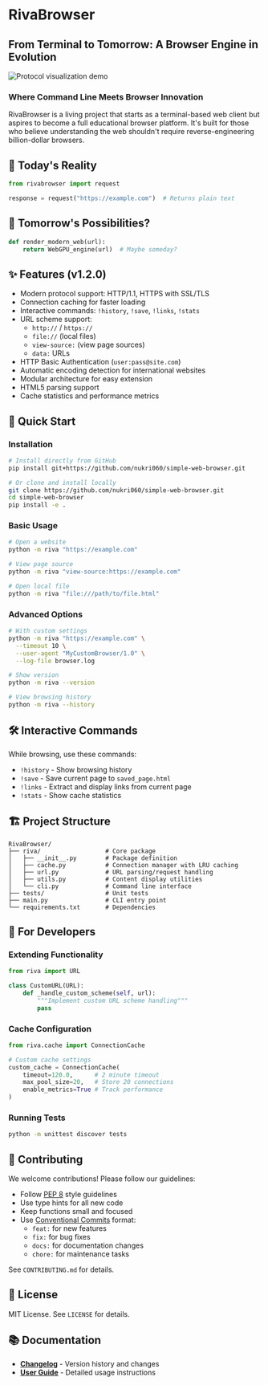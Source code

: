 # RivaBrowser

## From Terminal to Tomorrow: A Browser Engine in Evolution

![Protocol visualization demo](assets/protocol-flow.gif)

### Where Command Line Meets Browser Innovation

RivaBrowser is a living project that starts as a terminal-based web client but aspires to become a full educational browser platform. It's built for those who believe understanding the web shouldn't require reverse-engineering billion-dollar browsers.

## 🚀 Today's Reality

```python
from rivabrowser import request

response = request("https://example.com")  # Returns plain text
```

## 🔮 Tomorrow's Possibilities?

```python
def render_modern_web(url):
    return WebGPU_engine(url)  # Maybe someday?
```

## ✨ Features (v1.2.0)

- Modern protocol support: HTTP/1.1, HTTPS with SSL/TLS
- Connection caching for faster loading
- Interactive commands: `!history`, `!save`, `!links`, `!stats`
- URL scheme support:
  - `http://` / `https://`
  - `file://` (local files)
  - `view-source:` (view page sources)
  - `data:` URLs
- HTTP Basic Authentication (`user:pass@site.com`)
- Automatic encoding detection for international websites
- Modular architecture for easy extension
- HTML5 parsing support
- Cache statistics and performance metrics

## 🚀 Quick Start

### Installation

```bash
# Install directly from GitHub
pip install git+https://github.com/nukri060/simple-web-browser.git

# Or clone and install locally
git clone https://github.com/nukri060/simple-web-browser.git
cd simple-web-browser
pip install -e .
```

### Basic Usage

```bash
# Open a website
python -m riva "https://example.com"

# View page source
python -m riva "view-source:https://example.com"

# Open local file
python -m riva "file:///path/to/file.html"
```

### Advanced Options

```bash
# With custom settings
python -m riva "https://example.com" \
  --timeout 10 \
  --user-agent "MyCustomBrowser/1.0" \
  --log-file browser.log

# Show version
python -m riva --version

# View browsing history
python -m riva --history
```

## 🛠 Interactive Commands

While browsing, use these commands:

- `!history` - Show browsing history
- `!save` - Save current page to `saved_page.html`
- `!links` - Extract and display links from current page
- `!stats` - Show cache statistics

## 🏗 Project Structure

```
RivaBrowser/
├── riva/                  # Core package
│   ├── __init__.py        # Package definition
│   ├── cache.py           # Connection manager with LRU caching
│   ├── url.py             # URL parsing/request handling
│   ├── utils.py           # Content display utilities
│   └── cli.py             # Command line interface
├── tests/                 # Unit tests
├── main.py                # CLI entry point
└── requirements.txt       # Dependencies
```

## 🔧 For Developers

### Extending Functionality

```python
from riva import URL

class CustomURL(URL):
    def _handle_custom_scheme(self, url):
        """Implement custom URL scheme handling"""
        pass
```

### Cache Configuration

```python
from riva.cache import ConnectionCache

# Custom cache settings
custom_cache = ConnectionCache(
    timeout=120.0,      # 2 minute timeout
    max_pool_size=20,   # Store 20 connections
    enable_metrics=True # Track performance
)
```

### Running Tests

```bash
python -m unittest discover tests
```

## 🤝 Contributing

We welcome contributions! Please follow our guidelines:

- Follow [PEP 8](https://peps.python.org/pep-0008/) style guidelines
- Use type hints for all new code
- Keep functions small and focused
- Use [Conventional Commits](https://www.conventionalcommits.org/) format:
  - `feat:` for new features
  - `fix:` for bug fixes
  - `docs:` for documentation changes
  - `chore:` for maintenance tasks

See `CONTRIBUTING.md` for details.

## 📜 License

MIT License. See `LICENSE` for details.

## 📚 Documentation

- **[Changelog](CHANGELOG.md)** - Version history and changes
- **[User Guide](guide.md)** - Detailed usage instructions

